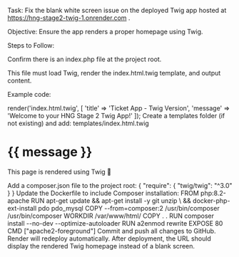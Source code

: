 Task: Fix the blank white screen issue on the deployed Twig app hosted at https://hng-stage2-twig-1.onrender.com
.

Objective: Ensure the app renders a proper homepage using Twig.

Steps to Follow:

Confirm there is an index.php file at the project root.

This file must load Twig, render the index.html.twig template, and output content.

Example code:

<?php
require_once __DIR__ . '/vendor/autoload.php';
use Twig\Environment;
use Twig\Loader\FilesystemLoader;

$loader = new FilesystemLoader(__DIR__ . '/templates');
$twig = new Environment($loader);

echo $twig->render('index.html.twig', [
    'title' => 'Ticket App - Twig Version',
    'message' => 'Welcome to your HNG Stage 2 Twig App!'
]);


Create a templates folder (if not existing) and add:

templates/index.html.twig

<!DOCTYPE html>
<html lang="en">
<head>
  <meta charset="UTF-8" />
  <meta name="viewport" content="width=device-width, initial-scale=1.0" />
  <title>{{ title }}</title>
</head>
<body>
  <h1>{{ message }}</h1>
  <p>This page is rendered using Twig 🎉</p>
</body>
</html>


Add a composer.json file to the project root:

{
  "require": {
    "twig/twig": "^3.0"
  }
}


Update the Dockerfile to include Composer installation:

FROM php:8.2-apache
RUN apt-get update && apt-get install -y git unzip \
    && docker-php-ext-install pdo pdo_mysql
COPY --from=composer:2 /usr/bin/composer /usr/bin/composer
WORKDIR /var/www/html/
COPY . .
RUN composer install --no-dev --optimize-autoloader
RUN a2enmod rewrite
EXPOSE 80
CMD ["apache2-foreground"]


Commit and push all changes to GitHub.
Render will redeploy automatically.
After deployment, the URL should display the rendered Twig homepage instead of a blank screen.